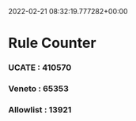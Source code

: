 2022-02-21 08:32:19.777282+00:00
# Rule Counter 
 ### UCATE : 410570

 ### Veneto : 65353

 ### Allowlist : 13921